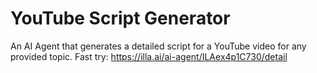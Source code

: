 # YouTube Script Generator
An AI Agent that generates a detailed script for a YouTube video for any provided topic.
Fast try: https://illa.ai/ai-agent/ILAex4p1C730/detail
